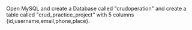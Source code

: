Open MySQL and create a Database called "crudoperation" and create a table called "crud_practice_project" with 5 columns {id,username,email,phone,place}.

